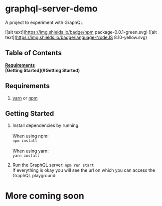 # graphql-server-demo
A project to experiment with GraphQL

![alt text](https://img.shields.io/badge/npm package-0.0.1-green.svg)
![alt text](https://img.shields.io/badge/language-NodeJS 8.10-yellow.svg)

## Table of Contents
**[Requirements](#Requirements)**<br>
**[Getting Started](#Getting Started)**<br>

## Requirements
1. [yarn](https://yarnpkg.com/en/docs/install) or [npm](https://www.npmjs.com/get-npm)

## Getting Started

1. Install dependencies by running:<br><br>
When using npm:<br>
```npm install```<br><br>
When using yarn:<br>
```yarn install```<br>

2. Run the GraphQL server: ```npm run start```<br>
If everything is okay you will see the url on which you can access the GraphQL playground

# More coming soon
